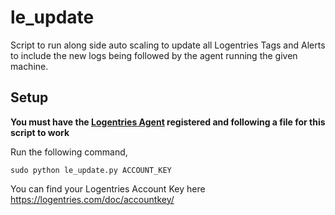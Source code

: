 le_update
=========

Script to run along side auto scaling to update all Logentries Tags and Alerts to include the new logs being followed by the agent running the given machine.

Setup
-----
**You must have the [Logentries Agent](https://logentries.com/doc/agent/)  registered and following a file for this script to work**

Run the following command,

	sudo python le_update.py ACCOUNT_KEY

You can find your Logentries Account Key here https://logentries.com/doc/accountkey/

